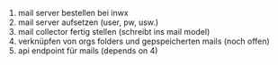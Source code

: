1. mail server bestellen bei inwx
2. mail server aufsetzen (user, pw, usw.)
3. mail collector fertig stellen (schreibt ins mail model)
4. verknüpfen von orgs folders und gepspeicherten mails (noch offen)
5. api endpoint für mails (depends on 4)
